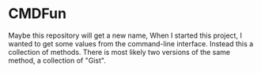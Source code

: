 # CMDFun
Maybe this repository will get a new name, When I started this project, I wanted to get some values from the command-line interface.
Instead this a collection of methods. There is most likely two versions of the same method, a collection of "Gist".
